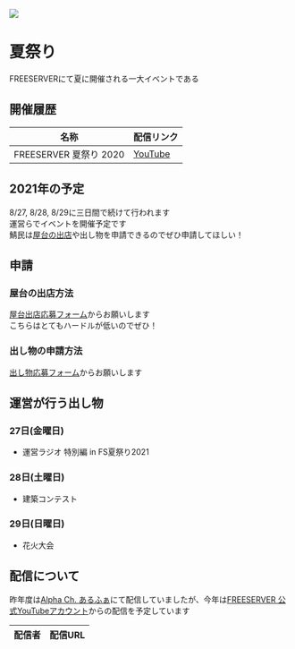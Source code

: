 ![](https://i.imgur.com/hGFjRwQ.png)
# 夏祭り
FREESERVERにて夏に開催される一大イベントである

## 開催履歴
| 名称 | 配信リンク |
| ---- | ------- |
| FREESERVER 夏祭り 2020 | [YouTube](https://www.youtube.com/watch?v=zOEyRyvzR2A) |

## 2021年の予定
8/27, 8/28, 8/29に三日間で続けて行われます  
運営らでイベントを開催予定です  
鯖民は[屋台の出店](#屋台の出店方法)や出し物を申請できるのでぜひ申請してほしい！

## 申請

### 屋台の出店方法
[屋台出店応募フォーム](https://forms.gle/3yTJuNPVoybLMf4a7)からお願いします  
こちらはとてもハードルが低いのでぜひ！

### 出し物の申請方法
[出し物応募フォーム](https://forms.gle/GeXBwwY3PghWfsGD9)からお願いします

## 運営が行う出し物
### 27日(金曜日)
- 運営ラジオ 特別編 in FS夏祭り2021

### 28日(土曜日)
- 建築コンテスト

### 29日(日曜日)
- 花火大会

## 配信について
昨年度は[Alpha Ch. あるふぁ](https://youtu.be/zOEyRyvzR2A)にて配信していましたが、今年は[FREESERVER 公式YouTubeアカウント](https://www.youtube.com/channel/UCU5FYJvOVdndHU_CQFXkZ9g)からの配信を予定しています  

| 配信者 | 配信URL |
| ----- | ------ |
